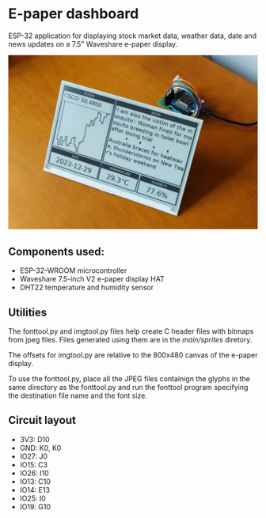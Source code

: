 # E-paper dashboard

ESP-32 application for displaying stock market data, weather data, date and news updates on a 7.5" Waveshare e-paper display.

![e-paper dashboard](img.jpeg)

## Components used:

 - ESP-32-WROOM microcontroller
 - Waveshare 7.5-inch V2 e-paper display HAT
 - DHT22 temperature and humidity sensor

## Utilities

The fonttool.py and imgtool.py files help create C header files with bitmaps from jpeg files. Files generated using them are in the _main/sprites_ diretory. 

The offsets for imgtool.py are relative to the 800x480 canvas of the e-paper display.

To use the fonttool.py, place all the JPEG files containign the glyphs in the same directory as the fonttool.py and run the fonttool program specifying the destination file name and the font size.

## Circuit layout

 - 3V3: D10
 - GND: K0, K0
 - IO27: J0
 - IO15: C3
 - IO26: I10
 - IO13: C10
 - IO14: E13
 - IO25: I0
 - IO19: G10
